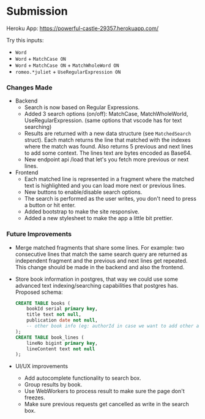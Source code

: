 # Submission

Heroku App: https://powerful-castle-29357.herokuapp.com/

Try this inputs:
- `Word`
- `Word` + `MatchCase ON`
- `Word` + `MatchCase ON` + `MatchWholeWord ON`
- `romeo.*juliet` + `UseRegularExpression ON`


### Changes Made

- Backend
    - Search is now based on Regular Expressions.
    - Added 3 search options (on/off): MatchCase, MatchWholeWorld, UseRegularExpression. (same options that vscode has for text searching)
    - Results are returned with a new data structure (see `MatchedSearch` struct). Each match returns the line that matched with the indexes where the match was found. Also returns 5 previous and next lines to add some context. The lines text are bytes encoded as Base64.
    - New endpoint api /load that let's you fetch more previous or next lines.
- Frontend
    - Each matched line is represented in a fragment where the matched text is highlighted and you can load more next or previous lines.
    - New buttons to enable/disable search options.
    - The search is performed as the user writes, you don't need to press a button or hit enter.
    - Added bootstrap to make the site responsive.
    - Added a new stylesheet to make the app a little bit prettier.


### Future Improvements

- Merge matched fragments that share some lines. For example: two consecutive lines that match the same search query are returned as independent fragment and the previous and next lines get repeated. This change should be made in the backend and also the frontend.

- Store book information in postgres, that way we could use some advanced text indexing/searching capabilities that postgres has. Proposed schema:
    ```sql
    CREATE TABLE books (
        bookId serial primary key,
        title text not null,
        publication date not null,
        -- other book info (eg: authorId in case we want to add other authors)
    );
    CREATE TABLE book_lines (
        lineNo bigint primary key,
        lineContent text not null
    );
    ```
- UI/UX improvements
    - Add autocomplete functionality to search box.
    - Group results by book.
    - Use WebWorkers to process result to make sure the page don't freezes.
    - Make sure previous requests get cancelled as write in the search box.
